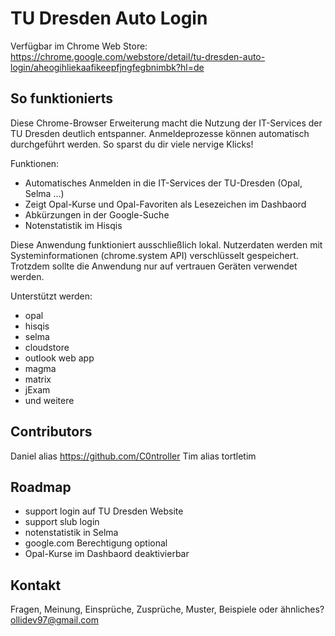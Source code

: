 # TU Dresden Auto Login
Verfügbar im Chrome Web Store: https://chrome.google.com/webstore/detail/tu-dresden-auto-login/aheogihliekaafikeepfjngfegbnimbk?hl=de

## So funktionierts

Diese Chrome-Browser Erweiterung macht die Nutzung der IT-Services der TU Dresden deutlich entspanner.
Anmeldeprozesse können automatisch durchgeführt werden. So sparst du dir viele nervige Klicks!


Funktionen:
 - Automatisches Anmelden in die IT-Services der TU-Dresden (Opal, Selma ...)
 - Zeigt Opal-Kurse und Opal-Favoriten als Lesezeichen im Dashbaord
 - Abkürzungen in der Google-Suche
 - Notenstatistik im Hisqis

Diese Anwendung funktioniert ausschließlich lokal. Nutzerdaten werden mit Systeminformationen (chrome.system API) verschlüsselt gespeichert. Trotzdem sollte die Anwendung nur auf vertrauen Geräten verwendet werden.

Unterstützt werden:
- opal
- hisqis
- selma
- cloudstore
- outlook web app
- magma
- matrix
- jExam
- und weitere

## Contributors
Daniel alias https://github.com/C0ntroller
Tim alias tortletim

## Roadmap
- support login auf TU Dresden Website
- support slub login
- notenstatistik in Selma
- google.com Berechtigung optional
- Opal-Kurse im Dashbaord deaktivierbar

## Kontakt
Fragen, Meinung, Einsprüche, Zusprüche, Muster, Beispiele oder ähnliches?
ollidev97@gmail.com
